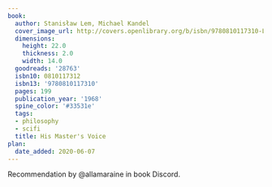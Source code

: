 ```yaml
---
book:
  author: Stanisław Lem, Michael Kandel
  cover_image_url: http://covers.openlibrary.org/b/isbn/9780810117310-L.jpg
  dimensions:
    height: 22.0
    thickness: 2.0
    width: 14.0
  goodreads: '28763'
  isbn10: 0810117312
  isbn13: '9780810117310'
  pages: 199
  publication_year: '1968'
  spine_color: '#33531e'
  tags:
  - philosophy
  - scifi
  title: His Master's Voice
plan:
  date_added: 2020-06-07
---
```


Recommendation by @allamaraine in book Discord.
